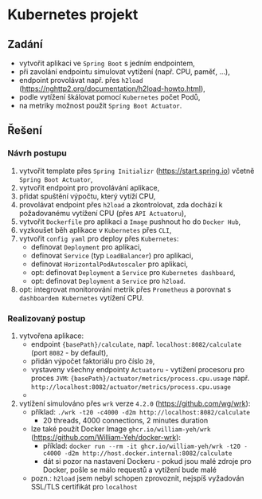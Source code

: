 # Kubernetes projekt
## Zadání
- vytvořit aplikaci ve `Spring Boot` s jedním endpointem,
- při zavolání endpointu simulovat vytížení (např. CPU, paměť, ...),
- endpoint provolávat např. přes `h2load` (https://nghttp2.org/documentation/h2load-howto.html),
- podle vytížení škálovat pomocí `Kubernetes` počet Podů,
- na metriky možnost použít `Spring Boot Actuator`.

## Řešení
### Návrh postupu
1. vytvořit template přes `Spring Initializr` (https://start.spring.io) včetně `Spring Boot Actuator`,
2. vytvořit endpoint pro provolávání aplikace,
3. přidat spuštění výpočtu, který vytíží CPU,
4. provolávat endpoint přes `h2load` a zkontrolovat, zda dochází k požadovanému vytížení CPU (přes `API Actuatoru`),
5. vytvořit `Dockerfile` pro aplikaci a `Image` pushnout ho do `Docker Hub`,
6. vyzkoušet běh aplikace v `Kubernetes` přes `CLI`,
7. vytvořit `config yaml` pro deploy přes `Kubernetes`:
   - definovat `Deployment` pro aplikaci,
   - definovat `Service` (typ `LoadBalancer`) pro aplikaci,
   - definovat `HorizontalPodAutoscaler` pro aplikaci,
   - opt: definovat `Deployment` a `Service` pro `Kubernetes dashboard`,
   - opt: definovat `Deployment` a `Service` pro `h2load`.
8. opt: integrovat monitorování metrik přes `Prometheus` a porovnat s `dashboardem Kubernetes` vytížení CPU.

### Realizovaný postup
1. vytvořena aplikace:
      - endpoint `{basePath}/calculate`, např. `localhost:8082/calculate` (port `8082` - by default),
      - přidán výpočet faktoriálu pro číslo `20`,
      - vystaveny všechny endpointy `Actuatoru` - vytížení procesoru pro proces `JVM`: `{basePath}/actuator/metrics/process.cpu.usage` např. `http://localhost:8082/actuator/metrics/process.cpu.usage`
      - 
2. vytížení simulováno přes `wrk` verze `4.2.0` (https://github.com/wg/wrk):
      - příklad: `./wrk -t20 -c4000 -d2m http://localhost:8082/calculate`
        - 20 threads, 4000 connections, 2 minutes duration
      - lze také použít Docker Image `ghcr.io/william-yeh/wrk` (https://github.com/William-Yeh/docker-wrk):
        - příklad: `docker run --rm -it ghcr.io/william-yeh/wrk -t20 -c4000 -d2m http://host.docker.internal:8082/calculate`
        - dát si pozor na nastavení Dockeru - pokud jsou malé zdroje pro Docker, pošle se málo requestů a vytížení bude malé
      - pozn.: `h2load` jsem nebyl schopen zprovoznit, nejspíš vyžadován SSL/TLS certifikát pro `localhost`